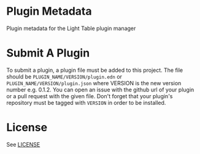 Plugin Metadata
===============

Plugin metadata for the Light Table plugin manager

Submit A Plugin
===============

To submit a plugin, a plugin file must be added to this project. The file should be
`PLUGIN_NAME/VERSION/plugin.edn` or `PLUGIN_NAME/VERSION/plugin.json` where VERSION is the
new version number e.g. 0.1.2. You can open an issue with the github url of your plugin or a pull
request with the given file. Don't forget that your plugin's repository must be tagged with `VERSION`
in order to be installed.

License
=======

See [LICENSE](LICENSE)
